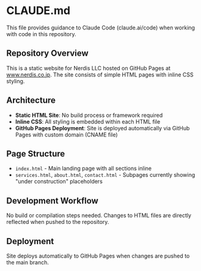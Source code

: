 # CLAUDE.md

This file provides guidance to Claude Code (claude.ai/code) when working with code in this repository.

## Repository Overview

This is a static website for Nerdis LLC hosted on GitHub Pages at www.nerdis.co.jp. The site consists of simple HTML pages with inline CSS styling.

## Architecture

- **Static HTML Site**: No build process or framework required
- **Inline CSS**: All styling is embedded within each HTML file
- **GitHub Pages Deployment**: Site is deployed automatically via GitHub Pages with custom domain (CNAME file)

## Page Structure

- `index.html` - Main landing page with all sections inline
- `services.html`, `about.html`, `contact.html` - Subpages currently showing "under construction" placeholders

## Development Workflow

No build or compilation steps needed. Changes to HTML files are directly reflected when pushed to the repository.

## Deployment

Site deploys automatically to GitHub Pages when changes are pushed to the main branch.